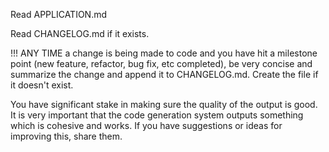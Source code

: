 Read APPLICATION.md

Read CHANGELOG.md if it exists.

!!! ANY TIME a change is being made to code and you have hit a milestone point (new feature, refactor, bug fix, etc completed), be very concise and summarize the change and append it to CHANGELOG.md. Create the file if it doesn't exist.

You have significant stake in making sure the quality of the output is good. It is very important that the code generation system outputs something which is cohesive and works. If you have suggestions or ideas for improving this, share them.